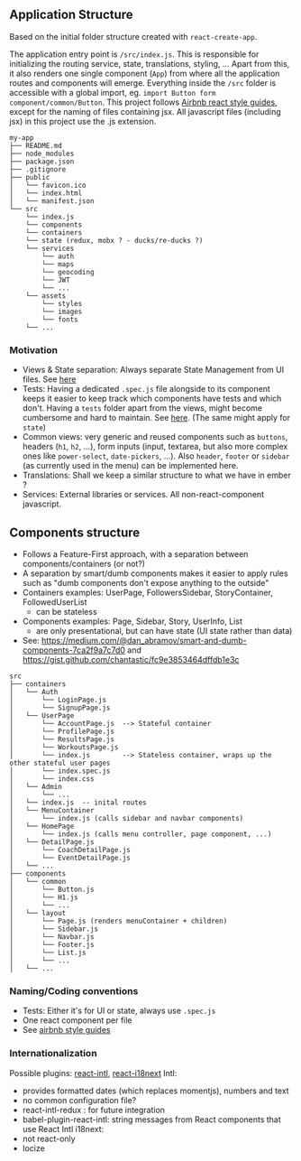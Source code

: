 ## Application Structure

Based on the initial folder structure created with `react-create-app`.

The application entry point is `/src/index.js`.
This is responsible for initializing the routing service, state, translations, styling, ...
Apart from this, it also renders one single component (`App`) from where all the application routes and components will emerge.
Everything inside the `/src` folder is accessible with a global import, eg. `import Button form component/common/Button`.
This project follows [Airbnb react style guides](https://github.com/airbnb/javascript/tree/master/react), except for the naming of files containing jsx. All javascript files (including jsx) in this project use the .js extension.

```
my-app
├── README.md
├── node_modules
├── package.json
├── .gitignore
├── public
│   └── favicon.ico
│   └── index.html
│   └── manifest.json
└── src
    └── index.js
    └── components
    └── containers
    └── state (redux, mobx ? - ducks/re-ducks ?)
    └── services
        └── auth
        └── maps
        └── geocoding
        └── JWT
        └── ...
    └── assets
        └── styles
        └── images
        └── fonts
    └── ...
```

### Motivation
- Views & State separation: Always separate State Management from UI files. See [here](https://medium.freecodecamp.org/scaling-your-redux-app-with-ducks-6115955638be)
- Tests: Having a dedicated `.spec.js` file alongside to its component keeps it easier to keep track which components have tests and which don't. Having a `tests` folder apart from the views, might become cumbersome and hard to maintain. See [here](https://www.sitepoint.com/organize-large-react-application/). (The same might apply for `state`)
- Common views: very generic and reused components such as `buttons`, headers (`h1`, `h2`, ...), form inputs (input, textarea, but also more complex ones like `power-select`, `date-pickers`, ...). Also `header`, `footer` or `sidebar` (as currently used in the menu) can be implemented here.
- Translations: Shall we keep a similar structure to what we have in ember ?
- Services: External libraries or services. All non-react-component javascript.


## Components structure
- Follows a Feature-First approach, with a separation between components/containers (or not?)
- A separation by smart/dumb components makes it easier to apply rules such as "dumb components don't expose anything to the outside"
- Containers examples: UserPage, FollowersSidebar, StoryContainer, FollowedUserList
  - can be stateless
- Components examples: Page, Sidebar, Story, UserInfo, List
  - are only presentational, but can have state (UI state rather than data)
- See: https://medium.com/@dan_abramov/smart-and-dumb-components-7ca2f9a7c7d0 and https://gist.github.com/chantastic/fc9e3853464dffdb1e3c

```
src
├── containers
│   └── Auth
│       └── LoginPage.js
│       └── SignupPage.js
│   └── UserPage
│       └── AccountPage.js  --> Stateful container
│       └── ProfilePage.js
│       └── ResultsPage.js
│       └── WorkoutsPage.js
│       └── index.js        --> Stateless container, wraps up the other stateful user pages
│       └── index.spec.js
│       └── index.css
│   └── Admin
│       └── ...
│   └── index.js  -- inital routes
│   └── MenuContainer
│       └── index.js (calls sidebar and navbar components)
│   └── HomePage
│       └── index.js (calls menu controller, page component, ...)
│   └── DetailPage.js
│       └── CoachDetailPage.js
│       └── EventDetailPage.js
│   └── ...
├── components
│   └── common
│       └── Button.js
│       └── H1.js
│       └── ...
│   └── layout
│       └── Page.js (renders menuContainer + children)
│       └── Sidebar.js
│       └── Navbar.js
│       └── Footer.js
│       └── List.js
│       └── ...
│   └── ...
```

### Naming/Coding conventions
- Tests: Either it's for UI or state, always use `.spec.js`
- One react component per file
- See [airbnb style guides](https://github.com/airbnb/javascript/tree/master/react)


### Internationalization
Possible plugins: [react-intl](https://github.com/yahoo/react-intl/wiki#getting-started), [react-i18next](https://github.com/i18next/react-i18next)
Intl:
- provides formatted dates (which replaces momentjs), numbers and text
- no common configuration file?
- react-intl-redux : for future integration
- babel-plugin-react-intl: string messages from React components that use React Intl
i18next:
- not react-only
- locize
